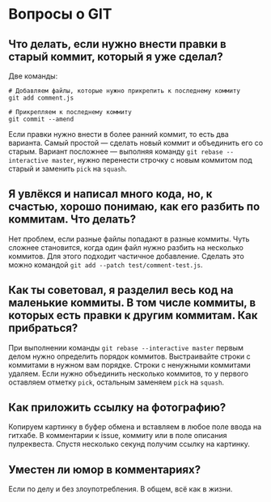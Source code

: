 # Вопросы о GIT

## Что делать, если нужно внести правки в старый коммит, который я уже сделал?

Две команды:

    # Добавляем файлы, которые нужно прикрепить к последнему коммиту
    git add comment.js

    # Прикрепляем к последнему коммиту
    git commit --amend

Если правки нужно внести в более ранний коммит, то есть два варианта. 
Самый простой — сделать новый коммит и объединить его со старым. 
Вариант посложнее — выполняя команду `git rebase --interactive master`, 
нужно перенести строчку с новым коммитом под старый и заменить `pick` на `squash`.

## Я увлёкся и написал много кода, но, к счастью, хорошо понимаю, как его разбить по коммитам. Что делать?

Нет проблем, если разные файлы попадают в разные коммиты. 
Чуть сложнее становится, когда один файл нужно разбить на несколько коммитов. 
Для этого подходит частичное добавление. 
Сделать это можно командой `git add --patch test/comment-test.js`.

## Как ты советовал, я разделил весь код на маленькие коммиты. В том числе коммиты, в которых есть правки к другим коммитам. Как прибраться?

При выполнении команды `git rebase --interactive master` первым делом нужно определить порядок коммитов. 
Выстраивайте строки с коммитами в нужном вам порядке. 
Строки с ненужными коммитами удаляем. 
Если нужно объединить несколько коммитов, 
то у первого оставляем отметку `pick`, остальным заменяем `pick` на `squash`.

## Как приложить ссылку на фотографию?

Копируем картинку в буфер обмена и вставляем в любое поле ввода на гитхабе. 
В комментарии к issue, коммиту или в поле описания пулреквеста. 
Спустя несколько секунд получим ссылку на картинку.

## Уместен ли юмор в комментариях?

Если по делу и без злоупотребления. В общем, всё как в жизни.
